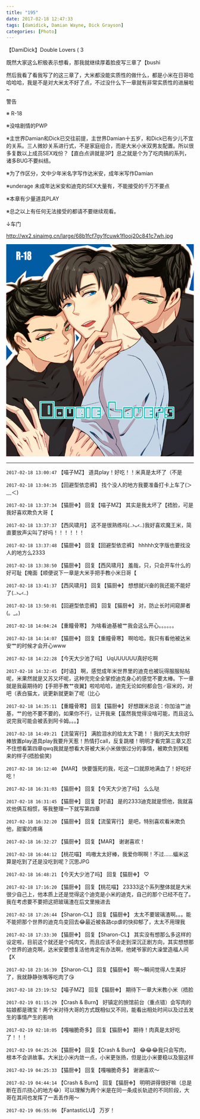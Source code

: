 ```yaml
---
title: "195"
date: 2017-02-18 12:47:33
tags: [damidick, Damian Wayne, Dick Grayson]
categories: [Photo]
---
```


<p>【DamiDick】Double Lovers ( 3</p> 
<p>既然大家这么积极表示想看，那我就继续厚着脸皮写三章了【bushi<br /></p> 
<p>然后我看了看我写了的这三章了，大米都没能实质性的做什么，都是小米在日哥哈哈哈哈，我是不是对大米太不好了点，不过没什么下一章就有非常实质性的进展啦~</p> 
<p>警告</p> 
<p>※ R-18</p> 
<p>※没啥剧情的PWP</p> 
<p>※主世界Damian和Dick已交往前提，主世界Damian十五岁，和Dick已有少儿不宜的关系。三人微妙关系进行式，不是家庭组合，而是大米小米双男友配置。所以很多复数以上成员SEX戏份？【直白点讲就是3P】总之就是个为了吃肉搞的系列，诸多BUG不要纠结。</p> 
<p>※为了作区分，文中少年米名字写作达米安，成年米写作Damian</p> 
<p>※underage 未成年达米安和迪克的SEX大量有，不能接受的千万不要点</p> 
<p>※本章有少量道具PLAY</p> 
<p>※总之以上有任何无法接受的都请不要继续观看。</p> 
<p>↓车门</p> 
<p><a rel="nofollow" href="http://wx2.sinaimg.cn/large/68b1fcf7gy1fcuwk1flooj20c841c7wh.jpg" target="_blank"  >http://wx2.sinaimg.cn/large/68b1fcf7gy1fcuwk1flooj20c841c7wh.jpg</a><br /></p>

![](https://raw.githubusercontent.com/alicewish/meowchain247/master/img_cVZNdzJtQk9JV2ZLa3BBSEM2R1VsRDQvdFVHUFFwdEJGcWNKYlY1S0xCWXRVRlplUnNxSG5BPT0.jpg)

---

`2017-02-18 13:00:47` 【喵子MZ】 道具play！好吃！！米真是太坏了（不是

`2017-02-18 13:04:35` 【回避型依恋裤】 找个没人的地方我要准备打卡上车了(＞﹏＜)

`2017-02-18 13:37:34` 【猫厨✙】 回复【喵子MZ】 其实是我太坏了【捂脸，可是我好喜欢欺负大哥【

`2017-02-18 13:37:37` 【西风啸月】 这不是很熟练吗(..›ᴗ‹..)我好喜欢魔王米，简直要放声尖叫了好吗！！！！！！

`2017-02-18 13:37:48` 【猫厨✙】 回复【回避型依恋裤】 hhhhh文字版也要找没人的地方么2333

`2017-02-18 13:38:50` 【猫厨✙】 回复【西风啸月】 羞哉，只，只会开车什么的好可耻【掩面【顺便说下一章是大米手把手教小米日哥【

`2017-02-18 13:41:37` 【西风啸月】 回复【猫厨✙】 想想就兴奋的我还能不能好了(..›ᴗ‹..)

`2017-02-18 13:50:01` 【回避型依恋裤】 回复【猫厨✙】 对，防止长时间窥屏者(。\_。)

`2017-02-18 14:04:24` 【重瞳骨寒】 为啥看迪基被艹我会这么开心。。。。。。

`2017-02-18 14:14:07` 【猫厨✙】 回复【重瞳骨寒】 啊哈哈，我只有看他被达米安艹的时候才会开心www

`2017-02-18 14:22:28` 【今天大少池了吗】 UqUUUUUU真好吃啊

`2017-02-18 14:32:45` 【时语】 啊，感觉成年米世界里的迪克也被玩得服服帖帖呢，米果然就是又苏又坏呢，这种完完全全掌控迪克身心的感觉不要太棒。下一章就是我最期待的【手把手教艹夜翼】啦哈哈哈，迪克无论如何都会包♂容米的，对吧（表白猫太，说更新就更新了呢（比心

`2017-02-18 14:35:11` 【重瞳骨寒】 回复【猫厨✙】 好想跟米总说：你加油艹迪基，艹的他不要不要的，如果你不行，让开我来【虽然我觉得没啥可能，而且这么说完我可能会被丢到阿卡姆。。。】

`2017-02-18 14:49:21` 【流萤宵行】 满脸泪水的给太太下跪！！我的天太太你好棒放置play道具play我要升天惹！热情打call，反复跳楼！明明才看完第三章又忍不住想看第四章qwq我就是想看大哥被大米小米做很过分的事情，被欺负到哭粗来的样子(捂脸偷笑)

`2017-02-18 16:12:40` 【MAR】 快要饿死的我，吃这一口就原地满血了！好吃好吃！

`2017-02-18 16:31:03` 【猫厨✙】 回复【今天大少池了吗】 么么哒

`2017-02-18 16:31:45` 【猫厨✙】 回复【时语】 是的2333迪克就是惯他，我就喜欢他俩互相惯，等我整理一下就写第四章

`2017-02-18 16:32:20` 【猫厨✙】 回复【流萤宵行】 是吧，特别喜欢看米欺负他，甜蜜的疼痛

`2017-02-18 16:32:27` 【猫厨✙】 回复【MAR】 谢谢喜欢！

`2017-02-18 16:44:12` 【桃花喵】 呜嗷太太好棒，我爱你啊啊！不过……蝠米这算是吃到了还是没吃到呢？沉思JPG

`2017-02-18 16:48:21` 【今天大少池了吗】 回复【猫厨✙】 ♡

`2017-02-18 17:16:20` 【猫厨✙】 回复【桃花喵】 23333这个系列整体就是大米很少自己上，他本质上还是觉得这个迪克是小米的迪克，自己的那个已经不在了。我在考虑要不要把这把玻璃渣在后文里掖进去

`2017-02-18 17:26:44` 【Sharon-CL】 回复【猫厨✙】 太太不要玻璃渣啊。。。能不能把那个世界的迪克鸟变回去😂最近被各路cp虐的快抑郁了，太太不用理我

`2017-02-18 17:33:30` 【猫厨✙】 回复【Sharon-CL】 其实没有想那么多这样的设定啦，目前这个就还是个炖肉文，而且应该不会走到深沉正剧方向，其实想想那个世界的迪克啊，达米安要想复活他肯定有办法啊，他姥爷家的大澡堂造福人间【X

`2017-02-18 23:16:39` 【Sharon-CL】 回复【猫厨✙】 啊～瞬间觉得人生美好了，我就静静张嘴等吃肉了😘

`2017-02-18 23:19:52` 【喵子MZ】 回复【猫厨✙】 期待下一章大米教小米（捂脸

`2017-02-19 01:15:29` 【Crash & Burn】 好镇定的旅馆前台（重点错）会写肉的姑娘都是瑰宝！两个米对待大哥的方式既相似又不同，能看出相处时间以及过去发生的事情产生的影响

`2017-02-19 02:18:05` 【嘎嘣脆奇多】 回复【猫厨✙】 期待！肉真是太好吃了！！！

`2017-02-19 04:25:26` 【猫厨✙】 回复【Crash & Burn】 😂😂😂我只会写肉，根本不会讲故事。大米比小米内敛一点，小米更张扬，但是比小米要稳以及狠这样

`2017-02-19 04:25:33` 【猫厨✙】 回复【嘎嘣脆奇多】 谢谢喜欢～

`2017-02-19 04:44:14` 【Crash & Burn】 回复【猫厨✙】 明明讲得很好嘛（总是断在百爪挠心的地方😂）可以理解为两个米是在同一条成长轨迹的不同阶段，大哥在其间也发挥了一丢丢作用～

`2017-02-19 06:55:06` 【FantasticLU】 万岁！
